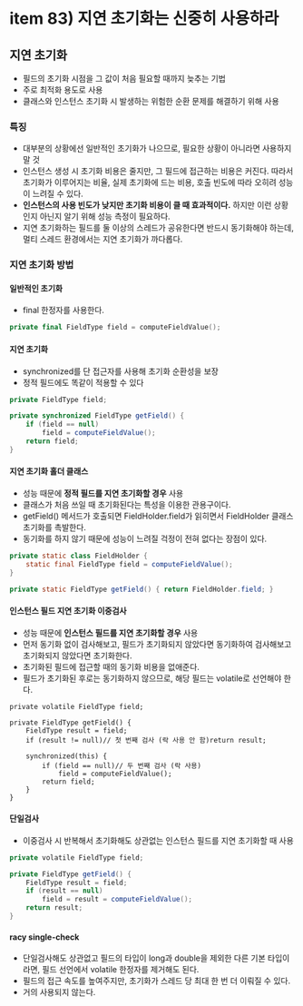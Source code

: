# item 83) 지연 초기화는 신중히 사용하라

## 지연 초기화

* 필드의 초기화 시점을 그 값이 처음 필요할 때까지 늦추는 기법
* 주로 최적화 용도로 사용
* 클래스와 인스턴스 초기화 시 발생하는 위험한 순환 문제를 해결하기 위해 사용

### 특징

* 대부분의 상황에선 일반적인 초기화가 나으므로, 필요한 상황이 아니라면 사용하지 말 것
* 인스턴스 생성 시 초기화 비용은 줄지만, 그 필드에 접근하는 비용은 커진다. 따라서 초기화가 이루어지는 비율, 실제 초기화에 드는 비용, 호출 빈도에 따라 오히려 성능이 느려질 수 있다.
* **인스턴스의 사용 빈도가 낮지만 초기화 비용이 클 때 효과적이다.** 하지만 이런 상황인지 아닌지 알기 위해 성능 측정이 필요하다.
* 지연 초기화하는 필드를 둘 이상의 스레드가 공유한다면 반드시 동기화해야 하는데, 멀티 스레드 환경에서는 지연 초기화가 까다롭다.

### 지연 초기화 방법

#### 일반적인 초기화

* final 한정자를 사용한다.

```cpp
private final FieldType field = computeFieldValue();
```

#### 지연 초기화

* synchronized를 단 접근자를 사용해 초기화 순환성을 보장
* 정적 필드에도 똑같이 적용할 수 있다

```java
private FieldType field;

private synchronized FieldType getField() {
    if (field == null)
        field = computeFieldValue();
    return field;
}
```

#### 지연 초기화 홀더 클래스

* 성능 때문에 **정적 필드를 지연 초기화할 경우** 사용
* 클래스가 처음 쓰일 때 초기화된다는 특성을 이용한 관용구이다.
* getField() 메서드가 호출되면 FieldHolder.field가 읽히면서 FieldHolder 클래스 초기화를 촉발한다.
* 동기화를 하지 않기 때문에 성능이 느려질 걱정이 전혀 없다는 장점이 있다.

```java
private static class FieldHolder {
    static final FieldType field = computeFieldValue();
}

private static FieldType getField() { return FieldHolder.field; }
```

#### 인스턴스 필드 지연 초기화 이중검사

* 성능 때문에 **인스턴스 필드를 지연 초기화할 경우** 사용
* 먼저 동기화 없이 검사해보고, 필드가 초기화되지 않았다면 동기화하여 검사해보고 초기화되지 않았다면 초기화한다.
* 초기화된 필드에 접근할 때의 동기화 비용을 없애준다.
* 필드가 초기화된 후로는 동기화하지 않으므로, 해당 필드는 volatile로 선언해야 한다.

```tsx
private volatile FieldType field;

private FieldType getField() {
    FieldType result = field;
    if (result != null)// 첫 번째 검사 (락 사용 안 함)return result;

    synchronized(this) {
        if (field == null)// 두 번째 검사 (락 사용)
            field = computeFieldValue();
        return field;
    }
}
```

#### 단일검사

* 이중검사 시 반복해서 초기화해도 상관없는 인스턴스 필드를 지연 초기화할 때 사용

```csharp
private volatile FieldType field;

private FieldType getField() {
    FieldType result = field;
    if (result == null)
        field = result = computeFieldValue();
    return result;
}
```

#### racy single-check

* 단일검사해도 상관없고 필드의 타입이 long과 double을 제외한 다른 기본 타입이라면, 필드 선언에서 volatile 한정자를 제거해도 된다.
* 필드의 접근 속도를 높여주지만, 초기화가 스레드 당 최대 한 번 더 이뤄질 수 있다.
* 거의 사용되지 않는다.
